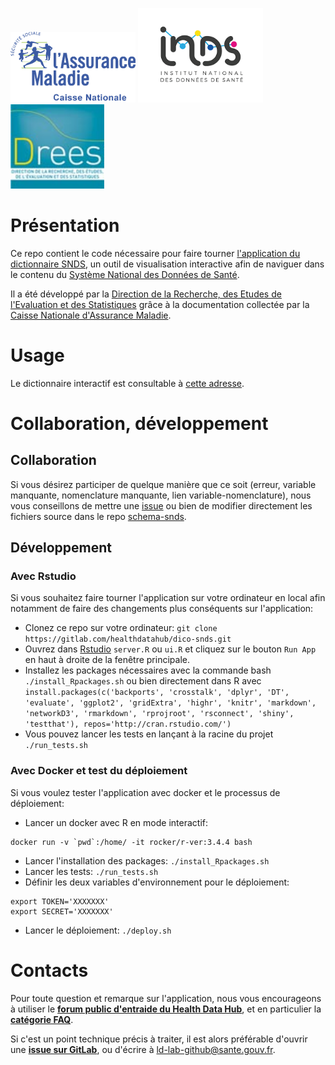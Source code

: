 <img src="app/www/logo-cnam.png" alt="drawing" width="200"/> <img src="app/www/logo-inds.png" alt="drawing" width="200"/> <img src="app/www/logo-drees.png" alt="drawing" width="150"/>

# Présentation

Ce repo contient le code nécessaire pour faire tourner [l'application du dictionnaire SNDS](https://drees.shinyapps.io/dico-snds/), un outil de visualisation interactive afin de naviguer dans le contenu du [Système National des Données de Santé](https://www.snds.gouv.fr/SNDS/Accueil).

Il a été développé par la [Direction de la Recherche, des Etudes de l'Evaluation et des Statistiques](https://drees.solidarites-sante.gouv.fr/etudes-et-statistiques/) grâce à la documentation collectée par la [Caisse Nationale d'Assurance Maladie](https://assurance-maladie.ameli.fr/qui-sommes-nous).

# Usage

Le dictionnaire interactif est consultable à [cette adresse](http://dico-snds.health-data-hub.fr/).

# Collaboration, développement

## Collaboration

Si vous désirez participer de quelque manière que ce soit (erreur, variable manquante, nomenclature manquante, lien variable-nomenclature), nous vous conseillons de mettre une [issue](https://gitlab.com/healthdatahub/dico-snds/issues) ou bien de modifier directement les fichiers source dans le repo [schema-snds](https://gitlab.com/healthdatahub/schema-snds/issues).

## Développement

### Avec Rstudio

Si vous souhaitez faire tourner l'application sur votre ordinateur en local afin notamment de faire des changements plus conséquents sur l'application:
+ Clonez ce repo sur votre ordinateur: `git clone https://gitlab.com/healthdatahub/dico-snds.git`
+ Ouvrez dans [Rstudio](https://www.rstudio.com/) `server.R` ou `ui.R` et cliquez sur le bouton `Run App` en haut à droite de la fenêtre principale.
+ Installez les packages nécessaires avec la commande bash `./install_Rpackages.sh` ou bien directement dans R avec `install.packages(c('backports', 'crosstalk', 'dplyr', 'DT', 'evaluate', 'ggplot2', 'gridExtra', 'highr', 'knitr', 'markdown', 'networkD3', 'rmarkdown', 'rprojroot', 'rsconnect', 'shiny', 'testthat'), repos='http://cran.rstudio.com/')`
+ Vous pouvez lancer les tests en lançant à la racine du projet `./run_tests.sh`

### Avec Docker et test du déploiement

Si vous voulez tester l'application avec docker et le processus de déploiement:

+ Lancer un docker avec R en mode interactif: 

```
docker run -v `pwd`:/home/ -it rocker/r-ver:3.4.4 bash
```

+ Lancer l'installation des packages: `./install_Rpackages.sh`
+ Lancer les tests: `./run_tests.sh`
+ Définir les deux variables d'environnement pour le déploiement: 

```
export TOKEN='XXXXXXX'
export SECRET='XXXXXXX'
```

+ Lancer le déploiement: `./deploy.sh`

# Contacts

Pour toute question et remarque sur l'application, nous vous encourageons à utiliser le **[forum public d'entraide du Health Data Hub](https://entraide.health-data-hub.fr/)**, et en particulier la **[catégorie FAQ](https://entraide.health-data-hub.fr/c/faq)**. 

Si c'est un point technique précis à traiter, il est alors préférable d'ouvrir une **[issue sur GitLab](https://gitlab.com/healthdatahub/dico-snds/issues)**, ou d'écrire à <ld-lab-github@sante.gouv.fr>.